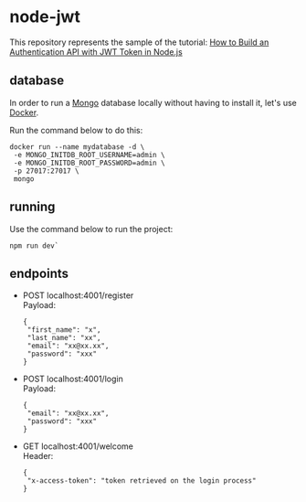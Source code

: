 # node-jwt

This repository represents the sample of the tutorial: [How to Build an Authentication API with JWT Token in Node.js](https://www.section.io/engineering-education/how-to-build-authentication-api-with-jwt-token-in-nodejs/)

## database

In order to run a [Mongo](https://www.mongodb.com/) database locally without having to install it, let's use [Docker](https://www.docker.com/).

Run the command below to do this:

```
docker run --name mydatabase -d \
 -e MONGO_INITDB_ROOT_USERNAME=admin \
 -e MONGO_INITDB_ROOT_PASSWORD=admin \
 -p 27017:27017 \
 mongo
```

## running

Use the command below to run the project:

```
npm run dev`
```

## endpoints

 - POST localhost:4001/register
   <br>Payload:<br>
   ```
   {
    "first_name": "x",
    "last_name": "xx",
    "email": "xx@xx.xx",
    "password": "xxx"
   }
   ```

- POST localhost:4001/login
   <br>Payload:<br>
   ```
   {
    "email": "xx@xx.xx",
    "password": "xxx"
   }
   ```

- GET localhost:4001/welcome
   <br>Header:<br>
   ```
   {
    "x-access-token": "token retrieved on the login process"
   }
   ```
